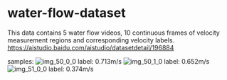 # water-flow-dataset
This data contains 5 water flow videos, 10 continuous frames of velocity measurement regions and corresponding velocity labels.
https://aistudio.baidu.com/aistudio/datasetdetail/196884

samples:
![img_50_0_0](https://user-images.githubusercontent.com/54161139/223627885-3e81c88b-14e2-4777-ae7b-be2cad63159b.jpg)
label: 0.713m/s
![img_50_1_0](https://user-images.githubusercontent.com/54161139/223628877-32b63ebd-2a5f-4352-b10e-43b9f2310b99.jpg)
label: 0.652m/s
![img_51_0_0](https://user-images.githubusercontent.com/54161139/223628277-96b0046c-b4a3-487a-bc20-44693fa6fe94.jpg)
label: 0.374m/s
